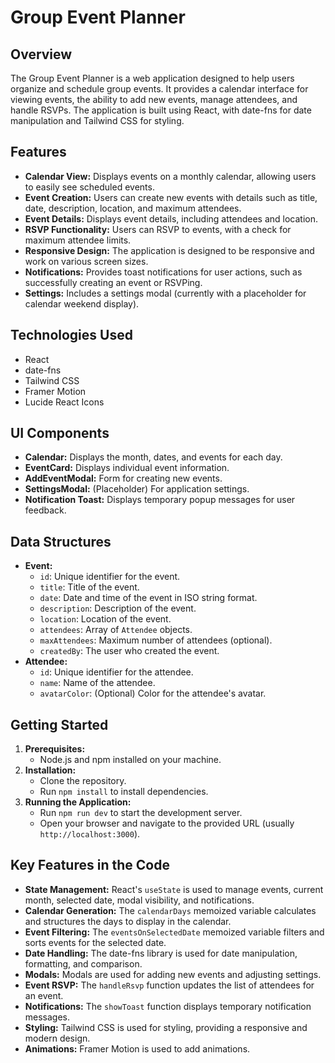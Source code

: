 # Group Event Planner

## Overview

The Group Event Planner is a web application designed to help users organize and schedule group events. It provides a calendar interface for viewing events, the ability to add new events, manage attendees, and handle RSVPs. The application is built using React, with date-fns for date manipulation and Tailwind CSS for styling.

## Features

* **Calendar View:** Displays events on a monthly calendar, allowing users to easily see scheduled events.
* **Event Creation:** Users can create new events with details such as title, date, description, location, and maximum attendees.
* **Event Details:** Displays event details, including attendees and location.
* **RSVP Functionality:** Users can RSVP to events, with a check for maximum attendee limits.
* **Responsive Design:** The application is designed to be responsive and work on various screen sizes.
* **Notifications:** Provides toast notifications for user actions, such as successfully creating an event or RSVPing.
* **Settings:** Includes a settings modal (currently with a placeholder for calendar weekend display).

## Technologies Used

* React
* date-fns
* Tailwind CSS
* Framer Motion
* Lucide React Icons

## UI Components

* **Calendar:** Displays the month, dates, and events for each day.
* **EventCard:** Displays individual event information.
* **AddEventModal:** Form for creating new events.
* **SettingsModal:** (Placeholder) For application settings.
* **Notification Toast:** Displays temporary popup messages for user feedback.

## Data Structures

* **Event:**
    * `id`: Unique identifier for the event.
    * `title`: Title of the event.
    * `date`: Date and time of the event in ISO string format.
    * `description`: Description of the event.
    * `location`: Location of the event.
    * `attendees`: Array of `Attendee` objects.
    * `maxAttendees`: Maximum number of attendees (optional).
    * `createdBy`: The user who created the event.
* **Attendee:**
    * `id`: Unique identifier for the attendee.
    * `name`: Name of the attendee.
    * `avatarColor`: (Optional) Color for the attendee's avatar.

## Getting Started

1.  **Prerequisites:**
    * Node.js and npm installed on your machine.
2.  **Installation:**
    * Clone the repository.
    * Run `npm install` to install dependencies.
3.  **Running the Application:**
    * Run `npm run dev` to start the development server.
    * Open your browser and navigate to the provided URL (usually `http://localhost:3000`).

## Key Features in the Code

* **State Management:** React's `useState` is used to manage events, current month, selected date, modal visibility, and notifications.
* **Calendar Generation:** The `calendarDays` memoized variable calculates and structures the days to display in the calendar.
* **Event Filtering:** The `eventsOnSelectedDate` memoized variable filters and sorts events for the selected date.
* **Date Handling:** The date-fns library is used for date manipulation, formatting, and comparison.
* **Modals:** Modals are used for adding new events and adjusting settings.
* **Event RSVP:** The `handleRsvp` function updates the list of attendees for an event.
* **Notifications:** The `showToast` function displays temporary notification messages.
* **Styling:** Tailwind CSS is used for styling, providing a responsive and modern design.
* **Animations:** Framer Motion is used to add animations.
